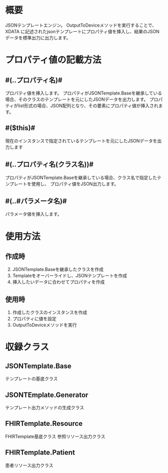 # 概要
JSONテンプレートエンジン。
OutputToDeviceメソッドを実行することで、XDATA に記述されたjsonテンプレートにプロパティ値を挿入し、結果のJSONデータを標準出力に出力します。

# プロパティ値の記載方法

## \#(..プロパティ名)\#
プロパティ値を挿入します。
プロパティがJSONTemplate.Baseを継承している場合、そのクラスのテンプレートを元にしたJSONデータを出力します。
プロパティがlist形式の場合、JSON配列となり、その要素にプロパティ値が挿入されます。

## \#($this)\#
現在のインスタンスで指定されているテンプレートを元にしたJSONデータを出力します

## \#(..プロパティ名(クラス名))\#
プロパティがJSONTemplate.Baseを継承している場合、クラス名で指定したテンプレートを使用し、
プロパティ値をJSON出力します。

## \#(..#パラメータ名)\#
パラメータ値を挿入します。

# 使用方法
## 作成時
2) JSONTemplate.Baseを継承したクラスを作成
3) Templateをオーバーライドし、JSONテンプレートを作成
4) 挿入したいデータに合わせてプロパティを作成

## 使用時
1) 作成したクラスのインスタンスを作成
2) プロパティに値を設定
3) OutputToDeviceメソッドを実行



# 収録クラス

## JSONTemplate.Base
テンプレートの基底クラス
## JSONTEmplate.Generator
テンプレート出力メソッドの生成クラス
## FHIRTemplate.Resource
FHIRTemplate基底クラス
参照リソース出力クラス
## FHIRTemplate.Patient
患者リソース出力クラス